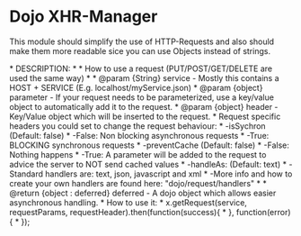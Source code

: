 <h1>Dojo XHR-Manager</h1>
<p>
This module should simplify the use of HTTP-Requests and also should make them more readable sice you can use Objects instead of strings.
</p>

<p>
 * DESCRIPTION:
 * 
 * How to use a request (PUT/POST/GET/DELETE are used the same way)
 * 
 * @param {String} service - Mostly this contains a HOST + SERVICE (E.g. localhost/myService.json)
 * @param {object} parameter - If your request needs to be parameterized, use a key/value object to automatically add it to the request.
 * @param {object} header - Key/Value object which will be inserted to the request.
 * Request specific headers you could set to change the request behaviour:
 * 		-isSychron (Default: false)
 * 			-False: Non blocking asynchronous requests
 * 			-True: BLOCKING synchronous requests
 * 		-preventCache (Default: false)
 * 			-False: Nothing happens
 * 			-True: A parameter will be added to the request to advice the server to NOT send cached values
 * 		-handleAs: (Default: text)
 * 			-Standard handlers are: text, json, javascript and xml
 * 			-More info and how to create your own handlers are found here: "dojo/request/handlers"
 * 
 * @return {object : deferred} deferred - A dojo object which allows easier asynchronous handling.
 * 		How to use it:
 *		x.getRequest(service, requestParams, requestHeader).then(function(success){
 *		}, function(error){
 *		});
</p>

